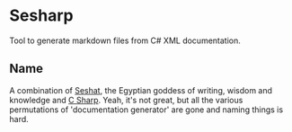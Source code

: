 # Sesharp

Tool to generate markdown files from C# XML documentation.

## Name

A combination of [Seshat](https://en.wikipedia.org/wiki/Seshat), the Egyptian goddess of writing, wisdom and knowledge and [C Sharp](https://en.wikipedia.org/wiki/C-sharp).
Yeah, it's not great, but all the various permutations of 'documentation generator' are gone and naming things is hard.